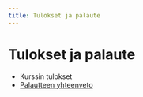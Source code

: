 ```yaml
---
title: Tulokset ja palaute
---
```


# Tulokset ja palaute

* Kurssin tulokset
* [Palautteen yhteenveto](palaute.html)
